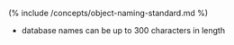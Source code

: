 (% include /concepts/object-naming-standard.md %)
* database names can be up to 300 characters in length
